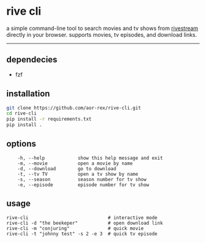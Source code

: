 # rive cli

a simple command-line tool to search movies and tv shows from [rivestream](https://www.rivestream.org/) directly in your browser. supports movies, tv episodes, and download links.

---
## dependecies 
- fzf

## installation

```bash
git clone https://github.com/aor-rex/rive-cli.git
cd rive-cli
pip install -r requirements.txt
pip install .
```

## options

```
    -h, --help            show this help message and exit
    -m, --movie           open a movie by name
    -d, --download        go to download
    -t, --tv TV           open a tv show by name
    -s, --season          season number for tv show
    -e, --episode         episode number for tv show
```
## usage

```
rive-cli                             # interactive mode
rive-cli -d "the beekeper"           # open download link
rive-cli -m "conjuring"              # quick movie
rive-cli -t "johnny test" -s 2 -e 3  # quick tv episode

```